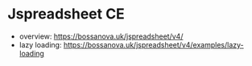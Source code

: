 # Jspreadsheet CE

- overview: https://bossanova.uk/jspreadsheet/v4/
- lazy loading: https://bossanova.uk/jspreadsheet/v4/examples/lazy-loading